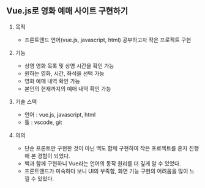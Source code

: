 ## Vue.js로 영화 예매 사이트 구현하기


1. 목적
   - 프론트엔드 언어(vue.js, javascript, html) 공부하고자 작은 프로젝트 구현


2. 기능
    - 상영 영화 목록 및 상영 시간을 확인 가능
    - 원하는 영화, 시간, 좌석을 선택 가능
    - 영화 예매 내역 확인 가능
    - 본인의 현재까지의 예매 내역 확인 가능
    
    
3. 기술 스택
   - 언어 : vue.js, javascript, html
   - 툴 : vscode, git


4. 의의
   - 단순 프론트만 구현한 것이 아닌 백도 함께 구현하여 작은 프로젝트를 혼자 진행해 본 경험이 되었다.
   - 백과 함께 구현하니 Vue라는 언어의 동작 원리를 더 깊게 알 수 있었다.
   - 프론트엔드가 미숙하다 보니 UI의 부족함, 화면 기능 구현의 어려움을 많이 느낄 수 있었다.
